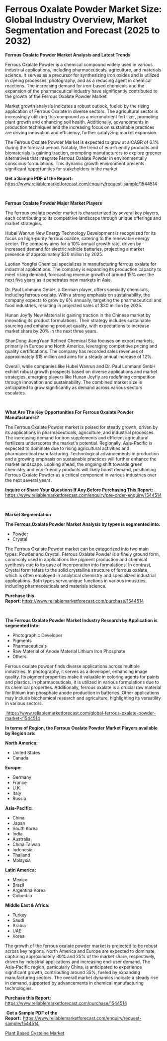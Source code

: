 <p><h1>Ferrous Oxalate Powder Market Size: Global Industry Overview, Market Segmentation and Forecast (2025 to 2032)</h1></p><p><strong>Ferrous Oxalate Powder Market Analysis and Latest Trends</strong></p>
<p><p>Ferrous Oxalate Powder is a chemical compound widely used in various industrial applications, including pharmaceuticals, agriculture, and materials science. It serves as a precursor for synthesizing iron oxides and is utilized in dyeing processes, photography, and as a reducing agent in chemical reactions. The increasing demand for iron-based chemicals and the expansion of the pharmaceutical industry have significantly contributed to the growth of the Ferrous Oxalate Powder Market.</p><p>Market growth analysis indicates a robust outlook, fueled by the rising application of Ferrous Oxalate in diverse sectors. The agricultural sector is increasingly utilizing this compound as a micronutrient fertilizer, promoting plant growth and enhancing soil health. Additionally, advancements in production techniques and the increasing focus on sustainable practices are driving innovation and efficiency, further catalyzing market expansion.</p><p>The Ferrous Oxalate Powder Market is expected to grow at a CAGR of 6.1% during the forecast period. Notably, the trend of eco-friendly products and biomaterials is gaining traction, prompting manufacturers to explore greener alternatives that integrate Ferrous Oxalate Powder in environmentally conscious formulations. This dynamic growth environment presents significant opportunities for stakeholders in the market.</p></p>
<p><strong>Get a Sample PDF of the Report:&nbsp;</strong> <a href="https://www.reliablemarketforecast.com/enquiry/request-sample/1544514?utm_campaign=1885&utm_medium=2&utm_source=Github&utm_content=ia&utm_term=01022025&utm_id=ferrous-oxalate-powder">https://www.reliablemarketforecast.com/enquiry/request-sample/1544514</a></p>
<p>&nbsp;</p>
<p><strong>Ferrous Oxalate Powder Major Market Players</strong></p>
<p><p>The ferrous oxalate powder market is characterized by several key players, each contributing to its competitive landscape through unique offerings and market strategies. </p><p>Hubei Wanrun New Energy Technology Development is recognized for its focus on high-purity ferrous oxalate, catering to the renewable energy sector. The company aims for a 10% annual growth rate, driven by increased demand for electric vehicle batteries, projecting a market presence of approximately $20 million by 2025.</p><p>Luotian Yongfei Chemical specializes in manufacturing ferrous oxalate for industrial applications. The company is expanding its production capacity to meet rising demand, forecasting revenue growth of around 15% over the next five years as it penetrates new markets in Asia.</p><p>Dr. Paul Lohmann GmbH, a German player, offers specialty chemicals, including ferrous oxalate. With a strong emphasis on sustainability, the company expects to grow by 8% annually, targeting the pharmaceutical and food industries, resulting in projected sales of $30 million by 2025.</p><p>Hunan Joyfly New Material is gaining traction in the Chinese market by innovating its product formulations. Their strategy includes sustainable sourcing and enhancing product quality, with expectations to increase market share by 20% in the next three years.</p><p>ShanDong JiangYuan Refined Chemical Sika focuses on export markets, primarily in Europe and North America, leveraging competitive pricing and quality certifications. The company has recorded sales revenues of approximately $15 million and aims for a steady annual increase of 12%.</p><p>Overall, while companies like Hubei Wanrun and Dr. Paul Lohmann GmbH exhibit robust growth prospects based on diverse applications and market strategies, emerging players like Hunan Joyfly are redefining competition through innovation and sustainability. The combined market size is anticipated to grow significantly as demand across various sectors escalates.</p></p>
<p>&nbsp;</p>
<p><strong>What Are The Key Opportunities For Ferrous Oxalate Powder Manufacturers?</strong></p>
<p><p>The Ferrous Oxalate Powder market is poised for steady growth, driven by its applications in pharmaceuticals, agriculture, and industrial processes. The increasing demand for iron supplements and efficient agricultural fertilizers underscores the market's potential. Regionally, Asia-Pacific is expected to dominate due to rising agricultural activities and pharmaceutical manufacturing. Technological advancements in production and a growing emphasis on sustainable practices will further enhance the market landscape. Looking ahead, the ongoing shift towards green chemistry and eco-friendly products will likely boost demand, positioning Ferrous Oxalate Powder as a critical component in various industries over the next several years.</p></p>
<p><strong>Inquire or Share Your Questions If Any Before Purchasing This Report:</strong> <a href="https://www.reliablemarketforecast.com/enquiry/pre-order-enquiry/1544514?utm_campaign=1885&utm_medium=2&utm_source=Github&utm_content=ia&utm_term=01022025&utm_id=ferrous-oxalate-powder">https://www.reliablemarketforecast.com/enquiry/pre-order-enquiry/1544514</a></p>
<p>&nbsp;</p>
<p><strong>Market Segmentation</strong></p>
<p><strong>The Ferrous Oxalate Powder Market Analysis by types is segmented into:</strong></p>
<p><ul><li>Powder</li><li>Crystal</li></ul></p>
<p><p>The Ferrous Oxalate Powder market can be categorized into two main types: Powder and Crystal. Ferrous Oxalate Powder is a finely ground form, commonly used in applications like pigment production and chemical synthesis due to its ease of incorporation into formulations. In contrast, Crystal form refers to the solid crystalline structure of ferrous oxalate, which is often employed in analytical chemistry and specialized industrial applications. Both types serve unique functions in various industries, including pharmaceuticals and materials science.</p></p>
<p><strong>Purchase this Report:&nbsp;</strong><a href="https://www.reliablemarketforecast.com/purchase/1544514?utm_campaign=1885&utm_medium=2&utm_source=Github&utm_content=ia&utm_term=01022025&utm_id=ferrous-oxalate-powder">https://www.reliablemarketforecast.com/purchase/1544514</a></p>
<p>&nbsp;</p>
<p><strong>The Ferrous Oxalate Powder Market Industry Research by Application is segmented into:</strong></p>
<p><ul><li>Photographic Developer</li><li>Pigments</li><li>Pharmaceuticals</li><li>Raw Material of Anode Material Lithium Iron Phosphate</li><li>Others</li></ul></p>
<p><p>Ferrous oxalate powder finds diverse applications across multiple industries. In photography, it serves as a developer, enhancing image quality. Its pigment properties make it valuable in coloring agents for paints and plastics. In pharmaceuticals, it is utilized in various formulations due to its chemical properties. Additionally, ferrous oxalate is a crucial raw material for lithium iron phosphate anode production in batteries. Other applications may include biochemical research and agriculture, highlighting its versatility in various sectors.</p></p>
<p><a href="https://www.reliablemarketforecast.com/global-ferrous-oxalate-powder-market-r1544514?utm_campaign=1885&utm_medium=2&utm_source=Github&utm_content=ia&utm_term=01022025&utm_id=ferrous-oxalate-powder">&nbsp;https://www.reliablemarketforecast.com/global-ferrous-oxalate-powder-market-r1544514</a></p>
<p><strong>In terms of Region, the Ferrous Oxalate Powder Market Players available by Region are:</strong></p>
<p>
    <p> <strong> North America: </strong>
        <ul>
            <li>United States</li>
            <li>Canada</li>
        </ul>
        </p> 
    <p> <strong> Europe: </strong>
        <ul>
            <li>Germany</li>
            <li>France</li>
            <li>U.K.</li>
            <li>Italy</li>
            <li>Russia</li>
        </ul>
        </p> 
    <p> <strong> Asia-Pacific: </strong>
        <ul>
            <li>China</li>
            <li>Japan</li>
            <li>South Korea</li>
            <li>India</li>
            <li>Australia</li>
            <li>China Taiwan</li>
            <li>Indonesia</li>
            <li>Thailand</li>
            <li>Malaysia</li>
        </ul>
        </p> 
    <p> <strong> Latin America: </strong>
        <ul>
            <li>Mexico</li>
            <li>Brazil</li>
            <li>Argentina Korea</li>
            <li>Colombia</li>
        </ul>
        </p> 
    <p> <strong> Middle East & Africa: </strong>
        <ul>
            <li>Turkey</li>
            <li>Saudi</li>
            <li>Arabia</li>
            <li>UAE</li>
            <li>Korea</li>
        </ul>
    </p>
    </p>
<p><p>The growth of the ferrous oxalate powder market is projected to be robust across key regions. North America and Europe are expected to dominate, capturing approximately 30% and 25% of the market share, respectively, driven by industrial applications and increasing end-user demand. The Asia-Pacific region, particularly China, is anticipated to experience significant growth, contributing around 35%, fueled by expanding manufacturing sectors. The overall market dynamics indicate a steady rise in demand, supported by advancements in chemical manufacturing technologies.</p></p>
<p><strong>Purchase this Report: </strong><a href="https://www.reliablemarketforecast.com/purchase/1544514?utm_campaign=1885&utm_medium=2&utm_source=Github&utm_content=ia&utm_term=01022025&utm_id=ferrous-oxalate-powder">https://www.reliablemarketforecast.com/purchase/1544514</a></p>
<p>&nbsp;<strong>Get a Sample PDF of the Report:&nbsp;&nbsp;</strong><a href="https://www.reliablemarketforecast.com/enquiry/request-sample/1544514?utm_campaign=1885&utm_medium=2&utm_source=Github&utm_content=ia&utm_term=01022025&utm_id=ferrous-oxalate-powder">https://www.reliablemarketforecast.com/enquiry/request-sample/1544514</a></p>
<p><strong></strong></p>
<p><p><a href="https://github.com/sofayahoo2023/Market-Research-Report-List-6/blob/main/plant-based-cysteine-market.md?utm_campaign=1885&utm_medium=2&utm_source=Github&utm_content=ia&utm_term=01022025&utm_id=ferrous-oxalate-powder">Plant Based Cysteine Market</a></p></p>